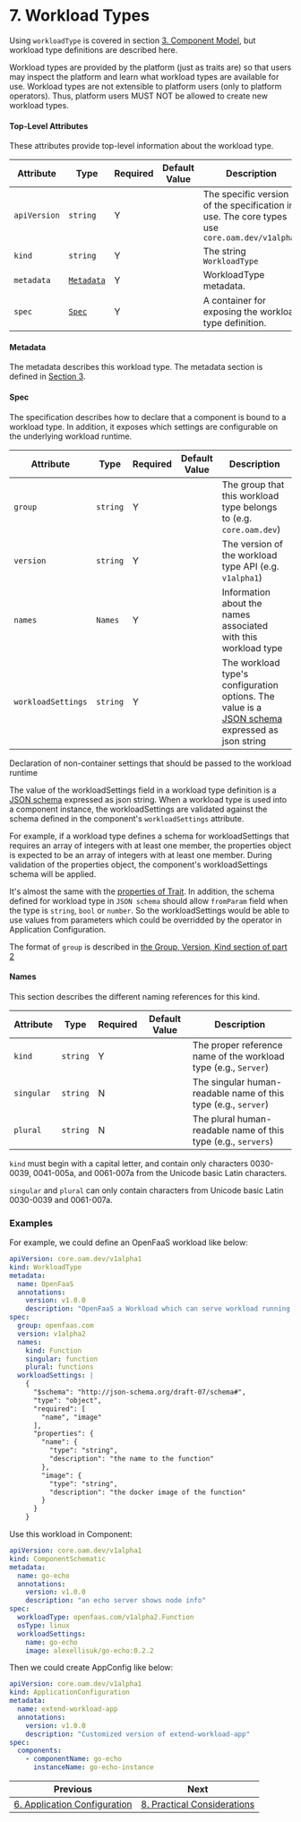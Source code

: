 # 7. Workload Types

Using `workloadType` is covered in section [3. Component Model](3.component_model.md), but workload type definitions are described here.

Workload types are provided by the platform (just as traits are) so that users may inspect the platform and learn what workload types are available for use. Workload types are not extensible to platform users (only to platform operators). Thus, platform users MUST NOT be allowed to create new workload types.

#### Top-Level Attributes

These attributes provide top-level information about the workload type.

| Attribute | Type | Required | Default Value | Description |
|-----------|------|----------|---------------|-------------|
| `apiVersion` | `string` | Y || The specific version of the specification in use. The core types use `core.oam.dev/v1alpha1` |
| `kind` | `string` | Y || The string `WorkloadType` |
| `metadata` | [`Metadata`](#metadata) | Y | | WorkloadType metadata. |
| `spec`| [`Spec`](#spec) | Y || A container for exposing the workload type definition. |

#### Metadata

The metadata describes this workload type. The metadata section is defined in [Section 3](3.component_model.md#metadata).

#### Spec

The specification describes how to declare that a component is bound to a workload type. In addition, it exposes which settings are configurable on the underlying workload runtime.

| Attribute | Type | Required | Default Value | Description |
|-----------|------|----------|---------------|-------------|
| `group` | `string` | Y | | The group that this workload type belongs to (e.g. `core.oam.dev`)
| `version` | `string` | Y | | The version of the workload type API (e.g. `v1alpha1`)
| `names` | `Names` | Y | | Information about the names associated with this workload type |
| `workloadSettings` | `string` | Y | | The workload type's configuration options. The value is a [JSON schema](https://json-schema.org/) expressed as json string |

Declaration of non-container settings that should be passed to the workload runtime

The value of the workloadSettings field in a workload type definition is a [JSON schema](https://json-schema.org/) expressed as json string. When a workload type is used into a component instance, the workloadSettings are validated against the schema defined in the component's `workloadSettings` attribute.

For example, if a workload type defines a schema for workloadSettings that requires an array of integers with at least one member, the properties object is expected to be an array of integers with at least one member. During validation of the properties object, the component's workloadSettings schema will be applied.

It's almost the same with the [properties of Trait](./5.traits.md#properties). In addition, the schema defined for workload type in `JSON schema` should allow `fromParam` field when the type is `string`, `bool` or `number`. So the workloadSettings would be able to use values from parameters which could be overridded by the operator in Application Configuration.


The format of `group` is described in [the Group, Version, Kind section of part 2](2.overview_and_terminology.md)

#### Names

This section describes the different naming references for this kind.

| Attribute | Type | Required | Default Value | Description |
|-----------|------|----------|---------------|-------------|
| `kind` | `string` | Y | | The proper reference name of the workload type (e.g., `Server`) |
| `singular` | `string` | N | | The singular human-readable name of this type (e.g., `server`) |
| `plural` | `string` | N | | The plural human-readable name of this type (e.g., `servers`) |

`kind` must begin with a capital letter, and contain only characters 0030-0039, 0041-005a, and 0061-007a from the Unicode basic Latin characters.

`singular` and `plural` can only contain characters from Unicode basic Latin 0030-0039 and 0061-007a.


### Examples

For example, we could define an OpenFaaS workload like below:

```yaml
apiVersion: core.oam.dev/v1alpha1
kind: WorkloadType
metadata:
  name: OpenFaaS
  annotations:
    version: v1.0.0
    description: "OpenFaaS a Workload which can serve workload running as functions"
spec:
  group: openfaas.com
  version: v1alpha2
  names:
    kind: Function
    singular: function
    plural: functions
  workloadSettings: |
    {
      "$schema": "http://json-schema.org/draft-07/schema#",
      "type": "object",
      "required": [
        "name", "image"
      ],
      "properties": {
        "name": {
          "type": "string",
          "description": "the name to the function"
        },
        "image": {
          "type": "string",
          "description": "the docker image of the function"
        }
      }
    }
```

Use this workload in Component:

```yaml
apiVersion: core.oam.dev/v1alpha1
kind: ComponentSchematic
metadata:
  name: go-echo
  annotations:
    version: v1.0.0
    description: "an echo server shows node info"
spec:
  workloadType: openfaas.com/v1alpha2.Function
  osType: linux
  workloadSettings:
    name: go-echo
    image: alexellisuk/go-echo:0.2.2
```

Then we could create AppConfig like below:

```yaml
apiVersion: core.oam.dev/v1alpha1
kind: ApplicationConfiguration
metadata:
  name: extend-workload-app
  annotations:
    version: v1.0.0
    description: "Customized version of extend-workload-app"
spec:
  components:
    - componentName: go-echo
      instanceName: go-echo-instance
```


| Previous        | Next           | 
| ------------- |-------------|
| [6. Application Configuration](6.application_configuration.md) | [8. Practical Considerations](8.practical_considerations.md) |
